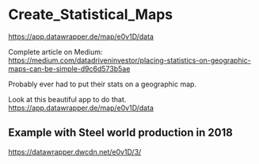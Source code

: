 # Create_Statistical_Maps

https://app.datawrapper.de/map/e0v1D/data

Complete article on Medium:  https://medium.com/datadriveninvestor/placing-statistics-on-geographic-maps-can-be-simple-d9c6d573b5ae


Probably ever had to put their stats on a geographic map.

Look at this beautiful app to do that.
https://app.datawrapper.de/map/e0v1D/data

## Example with Steel world production in 2018

https://datawrapper.dwcdn.net/e0v1D/3/





